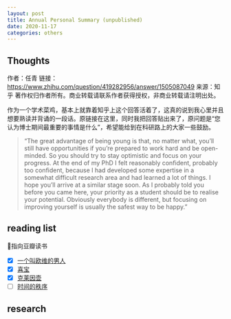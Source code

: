 ```yaml
---
layout: post
title: Annual Personal Summary (unpublished)
date: 2020-11-17
categories: others
---
```


## Thoughts

作者：任青
链接：https://www.zhihu.com/question/419282956/answer/1505087049
来源：知乎
著作权归作者所有。商业转载请联系作者获得授权，非商业转载请注明出处。

作为一个学术菜鸡，基本上就靠着知乎上这个回答活着了，这真的说到我心里并且想要熟读并背诵的一段话。原链接在这里，同时我把回答贴出来了，原问题是“您认为博士期间最重要的事情是什么”，希望能给到在科研路上的大家一些鼓励。
><i class="fas fa-hand-holding-heart"></i>“The great advantage of being young is that, no matter what, you’ll still have opportunities if you’re prepared to work hard and be open-minded. So you should try to stay optimistic and focus on your progress. At the end of my PhD I felt reasonably confident, probably too confident, because I had developed some expertise in a somewhat difficult research area and had learned a lot of things. I hope you’ll arrive at a similar stage soon. As I probably told you before you came here, your priority as a student should be to realise your potential. Obviously everybody is different, but focusing on improving yourself is usually the safest way to be happy.”



## reading list
🔗指向豆瓣读书
- [x] [一个叫欧维的男人](https://book.douban.com/subject/33436278/)
- [x] [喜宝](https://book.douban.com/subject/1051797/)
- [x] [克莱因壶](https://book.douban.com/subject/33658616/)   
- [ ]  [时间的秩序](https://book.douban.com/subject/33424487/)

## research 
 
